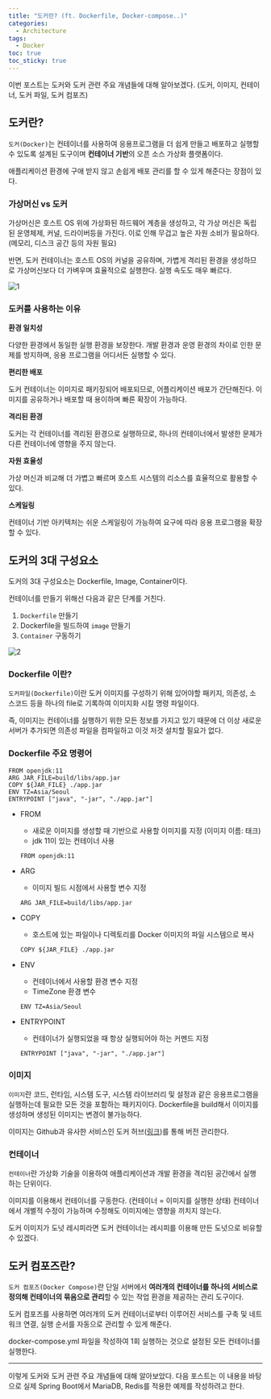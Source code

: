 ```yaml
---
title: "도커란? (ft. Dockerfile, Docker-compose..)"
categories:
  - Architecture
tags:
  - Docker
toc: true
toc_sticky: true
---
```


이번 포스트는 도커와 도커 관련 주요 개념들에 대해 알아보겠다. (도커, 이미지, 컨테이너, 도커 파일, 도커 컴포즈)

## 도커란?

`도커(Docker)`는 컨테이너를 사용하여 응용프로그램을 더 쉽게 만들고 배포하고 실행할 수 있도록 설계된 도구이며 **컨테이너 기반**의 오픈 소스 가상화 플랫폼이다.

애플리케이션 환경에 구애 받지 않고 손쉽게 배포 관리를 할 수 있게 해준다는 장점이 있다.

### 가상머신 vs 도커

가상머신은 호스트 OS 위에 가상화된 하드웨어 계층을 생성하고, 각 가상 머신은 독립된 운영체제, 커널, 드라이버등을 가진다. 이로 인해 무겁고 높은 자원 소비가 필요하다. (메모리, 디스크 공간 등의 자원 필요)

반면, 도커 컨테이너는 호스트 OS의 커널을 공유하며, 가볍게 격리된 환경을 생성하므로 가상머신보다 더 가벼우며 효율적으로 실행한다. 실행 속도도 매우 빠르다.

![1](https://github.com/yessm621/yessm621.github.io/assets/79130276/eb5eece0-f44d-4b79-8cf6-c3a4f04cff4f)

### 도커를 사용하는 이유

**환경 일치성**

다양한 환경에서 동일한 실행 환경을 보장한다. 개발 환경과 운영 환경의 차이로 인한 문제를 방지하며, 응용 프로그램을 어디서든 실행할 수 있다.

**편리한 배포**

도커 컨테이너는 이미지로 패키징되어 배포되므로, 어플리케이션 배포가 간단해진다. 이미지를 공유하거나 배포할 때 용이하며 빠른 확장이 가능하다.

**격리된 환경**

도커는 각 컨테이너를 격리된 환경으로 실행하므로, 하나의 컨테이너에서 발생한 문제가 다른 컨테이너에 영향을 주지 않는다.

**자원 효율성**

가상 머신과 비교해 더 가볍고 빠르며 호스트 시스템의 리소스를 효율적으로 활용할 수 있다.

**스케일링**

컨테이너 기반 아키텍처는 쉬운 스케일링이 가능하여 요구에 따라 응용 프로그램을 확장할 수 있다.

## 도커의 3대 구성요소

도커의 3대 구성요소는 Dockerfile, Image, Container이다.

컨테이너를 만들기 위해선 다음과 같은 단계를 거친다.

1. `Dockerfile` 만들기
2. Dockerfile을 빌드하여 `image` 만들기
3. `Container` 구동하기

![2](https://github.com/yessm621/yessm621.github.io/assets/79130276/a0001839-b6b2-4203-8b3e-73423d088b02)

### Dockerfile 이란?

`도커파일(Dockerfile)`이란 도커 이미지를 구성하기 위해 있어야할 패키지, 의존성, 소스코드 등을 하나의 file로 기록하여 이미지화 시킬 명령 파일이다.

즉, 이미지는 컨테이너를 실행하기 위한 모든 정보를 가지고 있기 때문에 더 이상 새로운 서버가 추가되면 의존성 파일을 컴파일하고 이것 저것 설치할 필요가 없다.

### Dockerfile 주요 명령어

```docker
FROM openjdk:11
ARG JAR_FILE=build/libs/app.jar
COPY ${JAR_FILE} ./app.jar
ENV TZ=Asia/Seoul
ENTRYPOINT ["java", "-jar", "./app.jar"]
```

- FROM
    - 새로운 이미지를 생성할 때 기반으로 사용할 이미지를 지정 (이미지 이름: 태크)
    - jdk 11이 있는 컨테이너 사용
    
    ```docker
    FROM openjdk:11
    ```
    
- ARG
    - 이미지 빌드 시점에서 사용할 변수 지정
    
    ```docker
    ARG JAR_FILE=build/libs/app.jar
    ```
    
- COPY
    - 호스트에 있는 파일이나 디렉토리를 Docker 이미지의 파일 시스템으로 복사
    
    ```docker
    COPY ${JAR_FILE} ./app.jar
    ```
    
- ENV
    - 컨테이너에서 사용할 환경 변수 지정
    - TimeZone 환경 변수
    
    ```docker
    ENV TZ=Asia/Seoul
    ```
    
- ENTRYPOINT
    - 컨테이너가 실행되었을 때 항상 실행되어야 하는 커멘드 지정
    
    ```docker
    ENTRYPOINT ["java", "-jar", "./app.jar"]
    ```
    

### 이미지

`이미지`란 코드, 런타임, 시스템 도구, 시스템 라이브러리 및 설정과 같은 응용프로그램을 실행하는데 필요한 모든 것을 포함하는 패키지이다. Dockerfile을 build해서 이미지를 생성하며 생성된 이미지는 변경이 불가능하다.

이미지는 Github과 유사한 서비스인 도커 허브([링크](https://hub.docker.com/))를 통해 버전 관리한다.

### 컨테이너

`컨테이너`란 가상화 기술을 이용하여 애플리케이션과 개발 환경을 격리된 공간에서 실행하는 단위이다.

이미지를 이용해서 컨테이너를 구동한다. (컨테이너 = 이미지를 실행한 상태) 컨테이너에서 개별적 수정이 가능하며 수정해도 이미지에는 영향을 끼치지 않는다.

도커 이미지가 도넛 레시피라면 도커 컨테이너는 레시피를 이용해 만든 도넛으로 비유할 수 있겠다.

## 도커 컴포즈란?

`도커 컴포즈(Docker Compose)`란 단일 서버에서 **여러개의 컨테이너를 하나의 서비스로 정의해 컨테이너의 묶음으로 관리**할 수 있는 작업 환경을 제공하는 관리 도구이다.

도커 컴포즈를 사용하면 여러개의 도커 컨테이너로부터 이루어진 서비스를 구축 및 네트워크 연결, 실행 순서를 자동으로 관리할 수 있게 해준다.

docker-compose.yml 파일을 작성하여 1회 실행하는 것으로 설정된 모든 컨테이너를 실행한다.

---

이렇게 도커와 도커 관련 주요 개념들에 대해 알아보았다. 다음 포스트는 이 내용을 바탕으로 실제 Spring Boot에서 MariaDB, Redis를 적용한 예제를 작성하려고 한다.